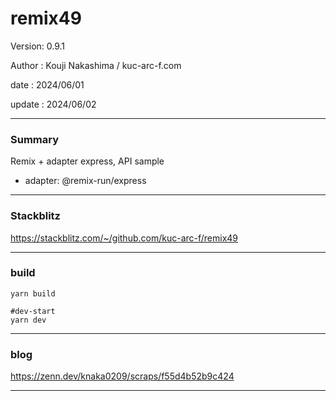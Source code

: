 # remix49

 Version: 0.9.1

 Author : Kouji Nakashima / kuc-arc-f.com

 date   : 2024/06/01 

 update : 2024/06/02 

***
### Summary

Remix + adapter express, API sample

* adapter: @remix-run/express

***
### Stackblitz

https://stackblitz.com/~/github.com/kuc-arc-f/remix49

***
### build

```
yarn build

#dev-start
yarn dev
```
***
### blog

https://zenn.dev/knaka0209/scraps/f55d4b52b9c424

***
